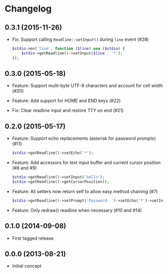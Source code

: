# Changelog

## 0.3.1 (2015-11-26)

*   Fix: Support calling `Readline::setInput()` during `line` event
    (#28)

    ```php
    $stdio->on('line', function ($line) use ($stdio) {
        $stdio->getReadline()->setInput($line . '!');
    });
    ```

## 0.3.0 (2015-05-18)

*   Feature: Support multi-byte UTF-8 characters and account for cell width
    (#20)

*   Feature: Add support for HOME and END keys
    (#22)

*   Fix: Clear readline input and restore TTY on end
    (#21)

## 0.2.0 (2015-05-17)

*   Feature: Support echo replacements (asterisk for password prompts)
    (#11)

    ```php
    $stdio->getReadline()->setEcho('*');
    ```

*   Feature: Add accessors for text input buffer and current cursor position
    (#8 and #9)

    ```php
    $stdio->getReadline()->setInput('hello');
    $stdio->getReadline()->getCursorPosition();
    ```

*   Feature: All setters now return self to allow easy method chaining
    (#7)

    ```php
    $stdio->getReadline()->setPrompt('Password: ')->setEcho('*')->setInput('secret');
    ```

*   Feature: Only redraw() readline when necessary
    (#10 and #14)

## 0.1.0 (2014-09-08)

*   First tagged release

## 0.0.0 (2013-08-21)

*   Initial concept

